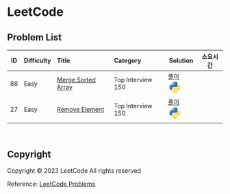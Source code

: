 # LeetCode


## Problem List

| ID | Difficulty | Title | Category | Solution | 소요시간 |
| -- | ---- | :-- | :-- | --- | ------ |
| 88 | Easy | [Merge Sorted Array](https://leetcode.com/problems/merge-sorted-array/description/?envType=study-plan-v2&envId=top-interview-150) | Top Interview 150 | [풀이](/LeetCode/88/README.md) [![python3](/assets/languages_icons/python.svg)](/LeetCode/88/solution.py)|
| 27 | Easy | [Remove Element](https://leetcode.com/problems/remove-element/description/?envType=study-plan-v2&envId=top-interview-150) | Top Interview 150 | [풀이](/LeetCode/27/README.md) [![python3](/assets/languages_icons/python.svg)](/LeetCode/27/solution.py)|

<br/>

## Copyright

Copyright ©️ 2023 LeetCode All rights reserved

Reference: [LeetCode Problems](https://leetcode.com/problemset/)
